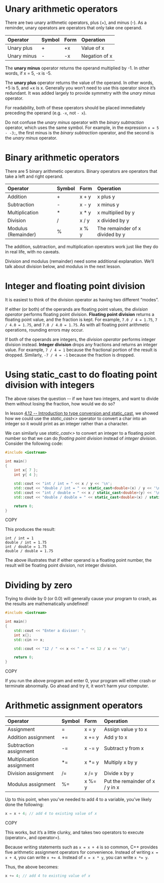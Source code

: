 # Unary arithmetic operators

There are two unary arithmetic operators, plus (+), and minus (-). As a reminder, unary operators are operators that only take one operand.



| Operator    | Symbol | Form | Operation     |
| :---------- | :----- | :--- | :------------ |
| Unary plus  | +      | +x   | Value of x    |
| Unary minus | -      | -x   | Negation of x |

The **unary minus** operator returns the operand multiplied by -1. In other words, if x = 5, -x is -5.

The **unary plus** operator returns the value of the operand. In other words, +5 is 5, and +x is x. Generally you won’t need to use this operator since it’s redundant. It was added largely to provide symmetry with the *unary minus* operator.

For readability, both of these operators should be placed immediately preceding the operand (e.g. `-x`, not `- x`).

Do not confuse the *unary minus* operator with the *binary subtraction* operator, which uses the same symbol. For example, in the expression `x = 5 - -3;`, the first minus is the *binary subtraction* operator, and the second is the *unary minus* operator.



# Binary arithmetic operators

There are 5 binary arithmetic operators. Binary operators are operators that take a left and right operand.



| Operator            | Symbol | Form  | Operation                       |
| :------------------ | :----- | :---- | :------------------------------ |
| Addition            | +      | x + y | x plus y                        |
| Subtraction         | -      | x - y | x minus y                       |
| Multiplication      | *      | x * y | x multiplied by y               |
| Division            | /      | x / y | x divided by y                  |
| Modulus (Remainder) | %      | x % y | The remainder of x divided by y |

The addition, subtraction, and multiplication operators work just like they do in real life, with no caveats.

Division and modulus (remainder) need some additional explanation. We’ll talk about division below, and modulus in the next lesson.

# Integer and floating point division

It is easiest to think of the division operator as having two different “modes”.

If either (or both) of the operands are floating point values, the *division operator* performs floating point division. **Floating point division** returns a floating point value, and the fraction is kept. For example, `7.0 / 4 = 1.75`, `7 / 4.0 = 1.75`, and `7.0 / 4.0 = 1.75`. As with all floating point arithmetic operations, rounding errors may occur.

If both of the operands are integers, the *division operator* performs integer division instead. **Integer division** drops any fractions and returns an integer value. For example, `7 / 4 = 1` because the fractional portion of the result is dropped. Similarly, `-7 / 4 = -1` because the fraction is dropped.

# Using static_cast to do floating point division with integers

The above raises the question -- if we have two integers, and want to divide them without losing the fraction, how would we do so?

In lesson [4.12 -- Introduction to type conversion and static_cast](https://www.learncpp.com/cpp-tutorial/introduction-to-type-conversion-and-static_cast/), we showed how we could use the *static_cast<>* operator to convert a char into an integer so it would print as an integer rather than a character.

We can similarly use *static_cast<>* to convert an integer to a floating point number so that we can do *floating point division* instead of *integer division*. Consider the following code:

```cpp
#include <iostream>

int main()
{
    int x{ 7 };
    int y{ 4 };

    std::cout << "int / int = " << x / y << '\n';
    std::cout << "double / int = " << static_cast<double>(x) / y << '\n';
    std::cout << "int / double = " << x / static_cast<double>(y) << '\n';
    std::cout << "double / double = " << static_cast<double>(x) / static_cast<double>(y) << '\n';

    return 0;
}
```

COPY

This produces the result:

```
int / int = 1
double / int = 1.75
int / double = 1.75
double / double = 1.75
```

The above illustrates that if either operand is a floating point number, the result will be floating point division, not integer division.

# Dividing by zero

Trying to divide by 0 (or 0.0) will generally cause your program to crash, as the results are mathematically undefined!

```cpp
#include <iostream>

int main()
{
	std::cout << "Enter a divisor: ";
	int x{};
	std::cin >> x;

	std::cout << "12 / " << x << " = " << 12 / x << '\n';

	return 0;
}
```

COPY

If you run the above program and enter 0, your program will either crash or terminate abnormally. Go ahead and try it, it won’t harm your computer.

# Arithmetic assignment operators



| Operator                  | Symbol | Form   | Operation                       |
| :------------------------ | :----- | :----- | :------------------------------ |
| Assignment                | =      | x = y  | Assign value y to x             |
| Addition assignment       | +=     | x += y | Add y to x                      |
| Subtraction assignment    | -=     | x -= y | Subtract y from x               |
| Multiplication assignment | *=     | x *= y | Multiply x by y                 |
| Division assignment       | /=     | x /= y | Divide x by y                   |
| Modulus assignment        | %=     | x %= y | Put the remainder of x / y in x |

Up to this point, when you’ve needed to add 4 to a variable, you’ve likely done the following:

```cpp
x = x + 4; // add 4 to existing value of x
```

COPY

This works, but it’s a little clunky, and takes two operators to execute (operator+, and operator=).

Because writing statements such as `x = x + 4` is so common, C++ provides five arithmetic assignment operators for convenience. Instead of writing `x = x + 4`, you can write `x += 4`. Instead of `x = x * y`, you can write `x *= y`.

Thus, the above becomes:

```cpp
x += 4; // add 4 to existing value of x
```